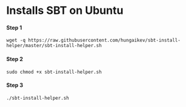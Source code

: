 # Installs SBT on Ubuntu

#### Step 1
```
wget -q https://raw.githubusercontent.com/hungaikev/sbt-install-helper/master/sbt-install-helper.sh

```

#### Step 2
```
sudo chmod +x sbt-install-helper.sh

```

#### Step 3
```
./sbt-install-helper.sh

```

